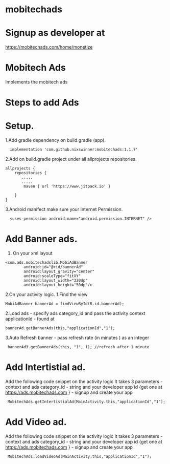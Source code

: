 # mobitechads
# Signup as developer at
https://mobitechads.com/home/monetize

# Mobitech Ads
Implements the mobitech ads

# Steps to add Ads

# Setup.
1.Add gradle dependency on build.gradle (app).
```
  implementation 'com.github.nixswinner:mobitechads:1.1.7'
```
2.Add on build.gradle project under all allprojects repositories.
```
allprojects {
    repositories {
       .....
       .....
        maven { url 'https://www.jitpack.io' }

    }
}

```

3.Android manifect make sure your Internet Permission.

```
  <uses-permission android:name="android.permission.INTERNET" />
```

# Add Banner ads.
1. On your xml layout 
```
<com.ads.mobitechadslib.MobiAdBanner
        android:id="@+id/bannerAd"
        android:layout_gravity="center"
        android:scaleType="fitXY"
        android:layout_width="320dp"
        android:layout_height="50dp"/>
```
2.On your activity logic.
  1.Find the view 
  ```
  MobiAdBanner bannerAd = findViewById(R.id.bannerAd);
  ```
  2.Load ads - specify ads category_id and pass the activity context applicationId - found at 
  ```
  bannerAd.getBannerAds(this,"applicationId","1");
  ```
  3.Auto Refresh banner - pass refresh rate (in minutes ) as an integer
  ```
   bannerAd3.getBannerAds(this, "1", 1); //refresh after 1 minute
  ```
  
  # Add Intertistial ad.
  
  Add the following code snippet on the activity logic
  It takes 3 parameters - context and ads category_id - string and your developer app id {get one at https://ads.mobitechads.com } - signup and create your app
  ```
   MobitechAds.getIntertistialAd(MainActivity.this,"applicationId","1");
  ```
   # Add Video ad.
  
  Add the following code snippet on the activity logic
  It takes 3 parameters - context and ads category_id - string and your developer app id {get one at https://ads.mobitechads.com } - signup and create your app
  ```
   MobitechAds.loadVideoAd(MainActivity.this,"applicationId","1");
  ```
  

